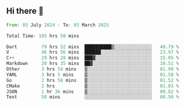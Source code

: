 ## Hi there 👋

<!--START_SECTION:waka-->

```rust
From: 03 July 2024 - To: 03 March 2025

Total Time: 195 hrs 50 mins

Dart         79 hrs 52 mins  ██████████▒░░░░░░░░░░░░░░   40.79 %
V            46 hrs 56 mins  ██████░░░░░░░░░░░░░░░░░░░   23.97 %
C++          29 hrs 28 mins  ███▓░░░░░░░░░░░░░░░░░░░░░   15.05 %
Markdown     20 hrs 35 mins  ██▓░░░░░░░░░░░░░░░░░░░░░░   10.51 %
Other        3 hrs 54 mins   ▒░░░░░░░░░░░░░░░░░░░░░░░░   01.99 %
YAML         3 hrs 5 mins    ▒░░░░░░░░░░░░░░░░░░░░░░░░   01.58 %
Go           2 hrs 58 mins   ▒░░░░░░░░░░░░░░░░░░░░░░░░   01.52 %
CMake        2 hrs           ▒░░░░░░░░░░░░░░░░░░░░░░░░   01.03 %
JSON         1 hr 36 mins    ▒░░░░░░░░░░░░░░░░░░░░░░░░   00.82 %
Text         58 mins         ░░░░░░░░░░░░░░░░░░░░░░░░░   00.50 %
```

<!--END_SECTION:waka-->

<!--
**mathiskakal/mathiskakal** is a ✨ _special_ ✨ repository because its `README.md` (this file) appears on your GitHub profile.

Here are some ideas to get you started:

- 🔭 I’m currently working on ...
- 🌱 I’m currently learning ...
- 👯 I’m looking to collaborate on ...
- 🤔 I’m looking for help with ...
- 💬 Ask me about ...
- 📫 How to reach me: ...
- 😄 Pronouns: ...
- ⚡ Fun fact: ...
-->
